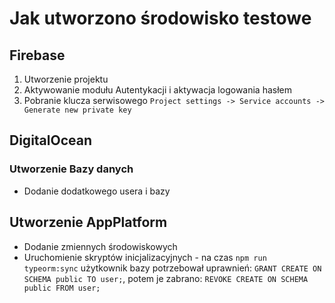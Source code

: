 # Jak utworzono środowisko testowe

## Firebase

1. Utworzenie projektu
2. Aktywowanie modułu Autentykacji i aktywacja logowania hasłem
3. Pobranie klucza serwisowego
   `Project settings -> Service accounts -> Generate new private key`

## DigitalOcean

### Utworzenie Bazy danych

- Dodanie dodatkowego usera i bazy

## Utworzenie AppPlatform

- Dodanie zmiennych środowiskowych
- Uruchomienie skryptów inicjalizacyjnych - na czas `npm run typeorm:sync` użytkownik bazy potrzebował uprawnień: `GRANT CREATE ON SCHEMA public TO user;`, potem je zabrano: `REVOKE CREATE ON SCHEMA public FROM user;`
